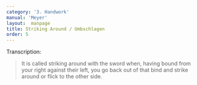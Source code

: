 ```yaml
---
category: '3. Handwork'
manual: 'Meyer'
layout:  manpage
title: Striking Around / Umbschlagen
order: 5
---
```


Transcription:

> It is called striking around with the sword when, having bound from your right against their left, you go back out of that bind and strike around or flick to the other side.